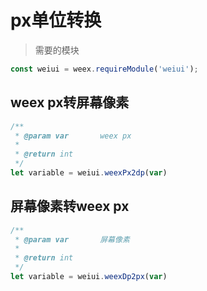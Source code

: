 # px单位转换

> 需要的模块

```js
const weiui = weex.requireModule('weiui');
```

## weex px转屏幕像素
```js
/**
 * @param var       weex px
 * 
 * @return int
 */
let variable = weiui.weexPx2dp(var)
```

## 屏幕像素转weex px
```js
/**
 * @param var       屏幕像素
 * 
 * @return int
 */
let variable = weiui.weexDp2px(var)
```

